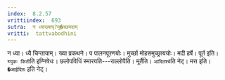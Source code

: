 ```yaml
---
index:  8.2.57
vrittiindex:  693
sutra:  न ध्याख्यापृ?मू�च्छमदाम्
vritti:  tattvabodhini 
---
```


न ध्या। ध्यै चिन्तायाम्। ख्या प्रकथने। प पालनपूरणयोः। मुर्च्छा मोहसमुच्छ्राययोः। मदी हर्षे। पूर्त इति। `श्र्युकः किती`ति इण्निषेधः। छलोपविधिं स्मारयति---राल्लोपैति। मूर्तैति। `आदितश्चे`ति नेट्। मत्त इति। `�आईदितः` इति नेट्। 

